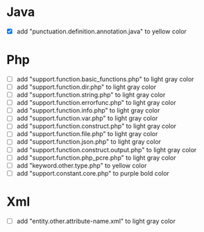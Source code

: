 # Java
- [x] add "punctuation.definition.annotation.java" to yellow color

# Php
- [ ] add "support.function.basic_functions.php" to light gray color
- [ ] add "support.function.dir.php" to light gray color
- [ ] add "support.function.string.php" to light gray color
- [ ] add "support.function.errorfunc.php" to light gray color
- [ ] add "support.function.info.php" to light gray color
- [ ] add "support.function.var.php" to light gray color
- [ ] add "support.function.construct.php" to light gray color
- [ ] add "support.function.file.php" to light gray color
- [ ] add "support.function.json.php" to light gray color
- [ ] add "support.function.construct.output.php" to light gray color
- [ ] add "support.function.php_pcre.php" to light gray color
- [ ] add "keyword.other.type.php" to yellow color
- [ ] add "support.constant.core.php" to purple bold color

# Xml
- [ ] add "entity.other.attribute-name.xml" to light gray color
